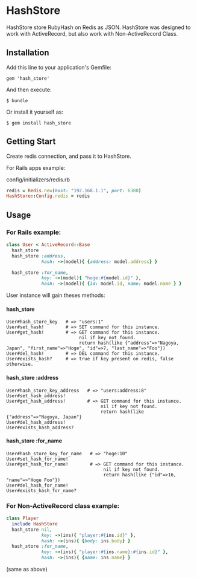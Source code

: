# HashStore

HashStore store RubyHash on Redis as JSON.
HashStore was designed to work with ActiveRecord, but also work with Non-ActiveRecord Class.

## Installation

Add this line to your application's Gemfile:

    gem 'hash_store'

And then execute:

    $ bundle

Or install it yourself as:

    $ gem install hash_store

## Getting Start

Create redis connection, and pass it to HashStore.

For Rails apps example:

config/initializers/redis.rb
```ruby
redis = Redis.new(host: "192.168.1.1", port: 6380)
HashStore::Config.redis = redis
```

## Usage

### For Rails example:

```ruby
class User < ActiveRecord::Base
  hash_store
  hash_store :address,
             hash: ->(model){ {address: model.address} }

  hash_store :for_name,
             key: ->(model){ "hoge:#{model.id}" },
             hash: ->(model){ {id: model.id, name: model.name } }
```

User instance will gain theses methods:

#### hash_store

```
User#hash_store_key   # => "users:1"
User#set_hash!        # => SET command for this instance.
User#get_hash!        # => GET command for this instance.
                           nil if key not found.
                           return hash(like {"address"=>"Nagoya, Japan", "first_name"=>"Hoge", "id"=>7, "last_name"=>"Foo"})
User#del_hash!        # => DEL command for this instance.
User#exists_hash?     # => true if key present on redis, false otherwise.
```

#### hash_store :address
```
User#hash_store_key_address   # => "users:address:8"
User#set_hash_address!
User#get_hash_address!        # => GET command for this instance.
                                   nil if key not found.
                                   return hash(like {"address"=>"Nagoya, Japan"}
User#del_hash_address!
User#exists_hash_address?
```

#### hash_store :for_name
```
User#hash_store_key_for_name   # => "hoge:10"
User#set_hash_for_name!
User#get_hash_for_name!        # => GET command for this instance.
                                    nil if key not found.
                                    return hash(like {"id"=>16, "name"=>"Hoge Foo"})
User#del_hash_for_name!
User#exists_hash_for_name?
```


### For Non-ActiveRecord class example:

```ruby
class Player
  include HashStore
  hash_store nil,
             key: ->(ins){ "player:#{ins.id}" },
             hash: ->(ins){ {body: ins.body} }
  hash_store :for_name,
             key: ->(ins){ "player:#{ins.name}:#{ins.id}" },
             hash: ->(ins){ {name: ins.name} }
```
(same as above)
